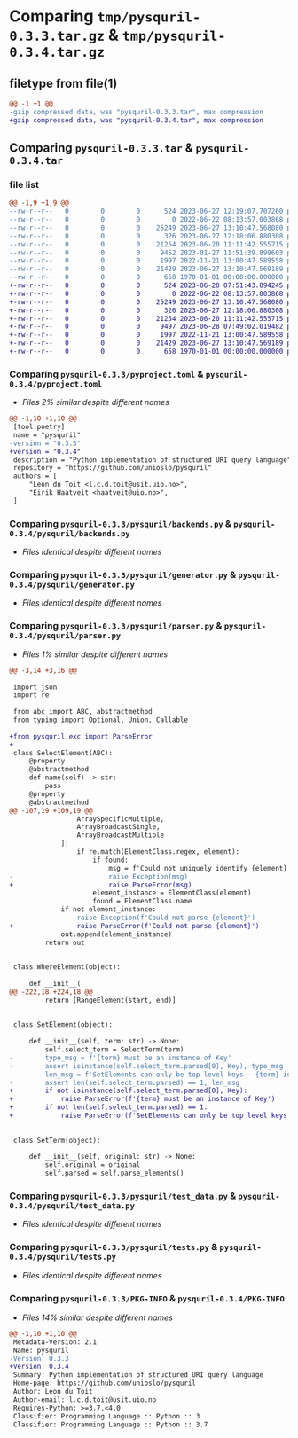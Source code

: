 # Comparing `tmp/pysquril-0.3.3.tar.gz` & `tmp/pysquril-0.3.4.tar.gz`

## filetype from file(1)

```diff
@@ -1 +1 @@
-gzip compressed data, was "pysquril-0.3.3.tar", max compression
+gzip compressed data, was "pysquril-0.3.4.tar", max compression
```

## Comparing `pysquril-0.3.3.tar` & `pysquril-0.3.4.tar`

### file list

```diff
@@ -1,9 +1,9 @@
--rw-r--r--   0        0        0      524 2023-06-27 12:19:07.707260 pysquril-0.3.3/pyproject.toml
--rw-r--r--   0        0        0        0 2022-06-22 08:13:57.003868 pysquril-0.3.3/pysquril/__init__.py
--rw-r--r--   0        0        0    25249 2023-06-27 13:10:47.568080 pysquril-0.3.3/pysquril/backends.py
--rw-r--r--   0        0        0      326 2023-06-27 12:18:06.880308 pysquril-0.3.3/pysquril/exc.py
--rw-r--r--   0        0        0    21254 2023-06-20 11:11:42.555715 pysquril-0.3.3/pysquril/generator.py
--rw-r--r--   0        0        0     9452 2023-01-27 11:51:39.899603 pysquril-0.3.3/pysquril/parser.py
--rw-r--r--   0        0        0     1997 2022-11-21 13:00:47.589558 pysquril-0.3.3/pysquril/test_data.py
--rw-r--r--   0        0        0    21429 2023-06-27 13:10:47.569189 pysquril-0.3.3/pysquril/tests.py
--rw-r--r--   0        0        0      658 1970-01-01 00:00:00.000000 pysquril-0.3.3/PKG-INFO
+-rw-r--r--   0        0        0      524 2023-06-28 07:51:43.894245 pysquril-0.3.4/pyproject.toml
+-rw-r--r--   0        0        0        0 2022-06-22 08:13:57.003868 pysquril-0.3.4/pysquril/__init__.py
+-rw-r--r--   0        0        0    25249 2023-06-27 13:10:47.568080 pysquril-0.3.4/pysquril/backends.py
+-rw-r--r--   0        0        0      326 2023-06-27 12:18:06.880308 pysquril-0.3.4/pysquril/exc.py
+-rw-r--r--   0        0        0    21254 2023-06-20 11:11:42.555715 pysquril-0.3.4/pysquril/generator.py
+-rw-r--r--   0        0        0     9497 2023-06-28 07:49:02.019482 pysquril-0.3.4/pysquril/parser.py
+-rw-r--r--   0        0        0     1997 2022-11-21 13:00:47.589558 pysquril-0.3.4/pysquril/test_data.py
+-rw-r--r--   0        0        0    21429 2023-06-27 13:10:47.569189 pysquril-0.3.4/pysquril/tests.py
+-rw-r--r--   0        0        0      658 1970-01-01 00:00:00.000000 pysquril-0.3.4/PKG-INFO
```

### Comparing `pysquril-0.3.3/pyproject.toml` & `pysquril-0.3.4/pyproject.toml`

 * *Files 2% similar despite different names*

```diff
@@ -1,10 +1,10 @@
 [tool.poetry]
 name = "pysquril"
-version = "0.3.3"
+version = "0.3.4"
 description = "Python implementation of structured URI query language"
 repository = "https://github.com/unioslo/pysquril"
 authors = [
     "Leon du Toit <l.c.d.toit@usit.uio.no>",
     "Eirik Haatveit <haatveit@uio.no>",
 ]
```

### Comparing `pysquril-0.3.3/pysquril/backends.py` & `pysquril-0.3.4/pysquril/backends.py`

 * *Files identical despite different names*

### Comparing `pysquril-0.3.3/pysquril/generator.py` & `pysquril-0.3.4/pysquril/generator.py`

 * *Files identical despite different names*

### Comparing `pysquril-0.3.3/pysquril/parser.py` & `pysquril-0.3.4/pysquril/parser.py`

 * *Files 1% similar despite different names*

```diff
@@ -3,14 +3,16 @@
 
 import json
 import re
 
 from abc import ABC, abstractmethod
 from typing import Optional, Union, Callable
 
+from pysquril.exc import ParseError
+
 class SelectElement(ABC):
     @property
     @abstractmethod
     def name(self) -> str:
         pass
     @property
     @abstractmethod
@@ -107,19 +109,19 @@
                 ArraySpecificMultiple,
                 ArrayBroadcastSingle,
                 ArrayBroadcastMultiple
             ]:
                 if re.match(ElementClass.regex, element):
                     if found:
                         msg = f'Could not uniquely identify {element} - already matched with {found}'
-                        raise Exception(msg)
+                        raise ParseError(msg)
                     element_instance = ElementClass(element)
                     found = ElementClass.name
             if not element_instance:
-                raise Exception(f'Could not parse {element}')
+                raise ParseError(f'Could not parse {element}')
             out.append(element_instance)
         return out
 
 
 class WhereElement(object):
 
     def __init__(
@@ -222,18 +224,18 @@
         return [RangeElement(start, end)]
 
 
 class SetElement(object):
 
     def __init__(self, term: str) -> None:
         self.select_term = SelectTerm(term)
-        type_msg = f'{term} must be an instance of Key'
-        assert isinstance(self.select_term.parsed[0], Key), type_msg
-        len_msg = f'SetElements can only be top level keys - {term} is nested'
-        assert len(self.select_term.parsed) == 1, len_msg
+        if not isinstance(self.select_term.parsed[0], Key):
+            raise ParseError(f'{term} must be an instance of Key')
+        if not len(self.select_term.parsed) == 1:
+            raise ParseError(f'SetElements can only be top level keys - {term} is nested')
 
 
 class SetTerm(object):
 
     def __init__(self, original: str) -> None:
         self.original = original
         self.parsed = self.parse_elements()
```

### Comparing `pysquril-0.3.3/pysquril/test_data.py` & `pysquril-0.3.4/pysquril/test_data.py`

 * *Files identical despite different names*

### Comparing `pysquril-0.3.3/pysquril/tests.py` & `pysquril-0.3.4/pysquril/tests.py`

 * *Files identical despite different names*

### Comparing `pysquril-0.3.3/PKG-INFO` & `pysquril-0.3.4/PKG-INFO`

 * *Files 14% similar despite different names*

```diff
@@ -1,10 +1,10 @@
 Metadata-Version: 2.1
 Name: pysquril
-Version: 0.3.3
+Version: 0.3.4
 Summary: Python implementation of structured URI query language
 Home-page: https://github.com/unioslo/pysquril
 Author: Leon du Toit
 Author-email: l.c.d.toit@usit.uio.no
 Requires-Python: >=3.7,<4.0
 Classifier: Programming Language :: Python :: 3
 Classifier: Programming Language :: Python :: 3.7
```

